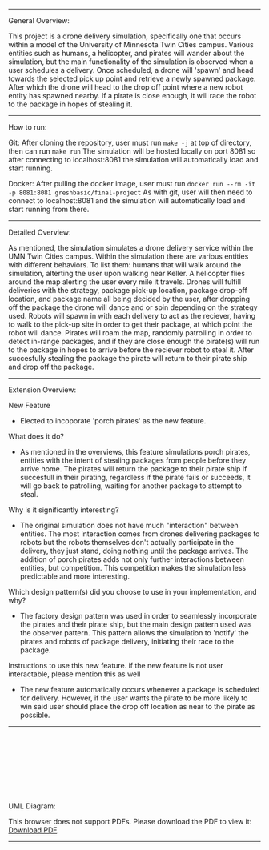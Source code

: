 ****************************
General Overview:

This project is a drone delivery simulation, specifically one that occurs within a model of the University of Minnesota Twin Cities campus. 
Various entities such as humans, a helicopter, and pirates will wander about the simulation, but the main functionality of the simulation is observed when
a user schedules a delivery. Once scheduled, a drone will 'spawn' and head towards the selected pick up point and retrieve a newly spawned package. After which
the drone will head to the drop off point where a new robot entity has spawned nearby. If a pirate is close enough, it will race the robot to the package in hopes 
of stealing it. 
****************************
How to run: 

Git: After cloning the repository, user must run `make -j` at top of directory, then can run `make run` The simulation will be hosted locally on port 8081
so after connecting to localhost:8081 the simulation will automatically load and start running.

Docker: After pulling the docker image, user must run `docker run --rm -it -p 8081:8081 greshbasic/final-project` As with git, user will then need to connect to localhost:8081
and the simulation will automatically load and start running from there.
****************************
Detailed Overview:

As mentioned, the simulation simulates a drone delivery service within the UMN Twin Cities campus. Within the simulation there are various entities with different
behaviors. To list them: humans that will walk around the simulation, alterting the user upon walking near Keller. A helicopter flies around the map alerting the user
every mile it travels. Drones will fulfill deliveries with the strategy, package pick-up location, package drop-off location, and package name all being decided by the user, after 
dropping off the package the drone will dance and or spin depending on the strategy used. Robots will spawn in with each delivery to act as the reciever, having to walk to the pick-up
site in order to get their package, at which point the robot will dance. Pirates will roam the map, randomly patrolling in order to detect in-range packages, and if they are close enough
the pirate(s) will run to the package in hopes to arrive before the reciever robot to steal it. After succesfully stealing the package the pirate will return to their pirate ship
and drop off the package.
****************************
Extension Overview:

New Feature
- Elected to incoporate 'porch pirates' as the new feature.

What does it do?
-  As mentioned in the overviews, this feature simulations porch pirates, entities with the intent of
stealing packages from people before they arrive home. The pirates will return the package to their pirate ship if succesfull in their pirating, regardless if the pirate fails
or succeeds, it will go back to patrolling, waiting for another package to attempt to steal.

Why is it significantly interesting?
- The original simulation does not have much "interaction" between entities. The most interaction comes from drones delivering packages to robots but the robots themselves
don't actually participate in the delivery, they just stand, doing nothing until the package arrives. The addition of porch pirates adds not only further interactions between entities,
but competition. This competition makes the simulation less predictable and more interesting.

Which design pattern(s) did you choose to use in your implementation, and why?
- The factory design pattern was used in order to seamlessly incorporate the pirates and their pirate ship, but the main design pattern used was the observer pattern.
This pattern allows the simulation to 'notify' the pirates and robots of package delivery, initiating their race to the package.

Instructions to use this new feature. if the new feature is not user interactable, please mention this as well
- The new feature automatically occurs whenever a package is scheduled for delivery. However, if the user wants the pirate to be more likely to win said user should
place the drop off location as near to the pirate as possible.
****************************
UML Diagram:
<object data="https://github.umn.edu/umn-csci-3081-s24/team-010-13-finalproject/blob/dev_branch/PDFs/3081WPorchPirateUML.pdf" type="application/pdf" width="700px" height="700px">
    <embed src="https://github.umn.edu/umn-csci-3081-s24/team-010-13-finalproject/blob/dev_branch/PDFs/3081WPorchPirateUML.pdf">
        <p>This browser does not support PDFs. Please download the PDF to view it: <a href="https://github.umn.edu/umn-csci-3081-s24/team-010-13-finalproject/blob/dev_branch/PDFs/3081WPorchPirateUML.pdf">Download PDF</a>.</p>
    </embed>
</object>
****************************
